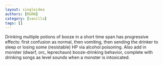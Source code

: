 ```yaml
---
layout: singleidea
authors: [RGRN]
category: [vanilla]
tags: []
---
```

Drinking multiple potions of booze in a short time span has progressive effects: first confusion as normal, then vomiting, then sending the drinker to sleep or losing some (resistable) HP via alcohol poisoning. Also add in monster (dwarf, orc, leprechaun) booze-drinking behavior, complete with drinking songs as level sounds when a monster is intoxicated.
